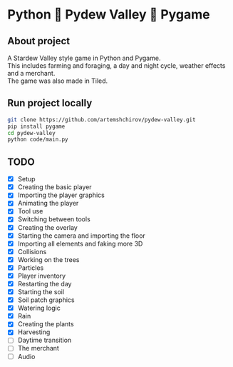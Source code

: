 # Python 🌾 Pydew Valley 🌾 Pygame

## About project

A Stardew Valley style game in Python and Pygame.\
This includes farming and foraging, a day and night cycle, weather effects and a merchant.\
The game was also made in Tiled.

## Run project locally

```bash
git clone https://github.com/artemshchirov/pydew-valley.git
pip install pygame
cd pydew-valley
python code/main.py
```

## TODO

- [x] Setup
- [x] Creating the basic player
- [x] Importing the player graphics
- [x] Animating the player
- [x] Tool use
- [x] Switching between tools
- [x] Creating the overlay
- [x] Starting the camera and importing the floor
- [x] Importing all elements and faking more 3D
- [x] Collisions
- [x] Working on the trees
- [x] Particles
- [x] Player inventory
- [x] Restarting the day
- [x] Starting the soil
- [x] Soil patch graphics
- [x] Watering logic
- [x] Rain
- [x] Creating the plants
- [x] Harvesting
- [ ] Daytime transition
- [ ] The merchant
- [ ] Audio
